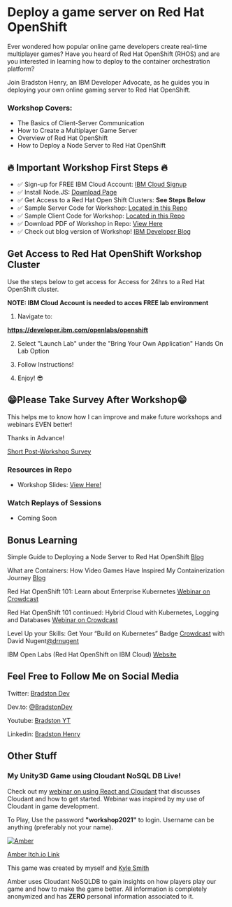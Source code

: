 # Deploy a game server on Red Hat OpenShift

Ever wondered how popular online game developers create real-time multiplayer games? Have you heard of Red Hat OpenShift (RHOS) and are you interested in learning how to deploy to the container orchestration platform? 

Join Bradston Henry, an IBM Developer Advocate, as he guides you in deploying your own online gaming server to Red Hat OpenShift.

### Workshop Covers:

- The Basics of Client-Server Communication
- How to Create a Multiplayer Game Server
- Overview of Red Hat OpenShift
- How to Deploy a Node Server to Red Hat OpenShift


## 🔥 Important Workshop First Steps 🔥

- ✅ Sign-up for FREE IBM Cloud Account:  [IBM Cloud Signup](https://ibm.biz/BdfQdh)
- ✅ Install Node.JS:  [Download Page](https://nodejs.org/en/)
- ✅ Get Access to a Red Hat Open Shift Clusters:  **See Steps Below**
- ✅ Sample Server Code for Workshop: [Located in this Repo]()
- ✅ Sample Client Code for Workshop: [Located in this Repo]()
- ✅ Download PDF of Workshop in Repo: [View Here]()
- ✅ Check out blog version of Workshop! [IBM Developer Blog]()


## Get Access to Red Hat OpenShift Workshop Cluster

Use the steps below to get access for Access for 24hrs to a Red Hat OpenShift cluster. 

**NOTE: IBM Cloud Account is needed to acces FREE lab environment**

1) Navigate to:

**https://developer.ibm.com/openlabs/openshift**


2) Select "Launch Lab" under the  "Bring Your Own Application" Hands On Lab Option


3) Follow Instructions!

4) Enjoy! 😎



## 😁Please Take Survey After Workshop😁

This helps me to know how I can improve and make future workshops and webinars EVEN better!

Thanks in Advance!

[Short Post-Workshop Survey](https://ibm.biz/BdfQdV)

### Resources in Repo

- Workshop Slides: [View Here!](https://raw.githubusercontent.com/bradstondevcode/Red-Hat-OpenShift-1002/master/RHOS_1002-09_09_2021.pdf)

### Watch Replays of Sessions

- Coming Soon


## Bonus Learning

Simple Guide to Deploying a Node Server to Red Hat OpenShift  [Blog](https://ibm.biz/deploying-node-to-red-hat-openshift-bradstondev)

What are Containers: How Video Games Have Inspired My Containerization Journey [Blog](https://ibm.biz/what-are-containers-devto-bradstondev)

Red Hat OpenShift 101: Learn about Enterprise Kubernetes
[Webinar on Crowdcast](http://ibm.biz/red-hat-101-crowdcast-03022021)

Red Hat OpenShift 101 continued: Hybrid Cloud with Kubernetes, Logging and Databases
[Webinar on Crowdcast](http://ibm.biz/red-hat-101-pt2-crowdcast-03192021)

Level Up your Skills: Get Your “Build on Kubernetes” Badge [Crowdcast](https://www.crowdcast.io/e/level-up-your-skills-get-2) with David Nugent[@drnugent](https://twitter.com/drnugent)

IBM Open Labs (Red Hat OpenShift on IBM Cloud) [Website](https://ibm.biz/open-labs-red-ha-openshift-bradstondev)


## Feel Free to Follow Me on Social Media

Twitter: [Bradston Dev](https://twitter.com/BradstonDev)

Dev.to: [@BradstonDev](https://dev.to/bradstondev)

Youtube: [Bradston YT](https://www.youtube.com/channel/UC6Ky8s71RP65akLb_XV1_OA)

Linkedin: [Bradston Henry](https://www.linkedin.com/in/bradston-henry/)


## Other Stuff


### My Unity3D Game using Cloudant NoSQL DB Live!

Check out my [webinar on using React and Cloudant](https://ibm.biz/React-andCloudant-Basics-050621) that discusses Cloudant and how to get started. Webinar was inspired by my use of Cloudant in game development.

To Play, Use the password **"workshop2021"** to login. Username can be anything (preferably not your name). 

[![Amber](https://img.itch.zone/aW1hZ2UvMTgzMTA1Lzg1NjI0Mi5wbmc=/original/uvzIJy.png "Amber")](http://https://sleeping-zebu-games.itch.io/amber "Amber")

[Amber Itch.io Link](https://sleeping-zebu-games.itch.io/amber)

This game was created by myself and [Kyle Smith](https://www.linkedin.com/in/kyle-smith-67393b80/)

Amber uses Cloudant NoSQLDB to gain insights on how players play our game and how to make the game better. All information is completely anonymized and has **ZERO** personal information associated to it.


